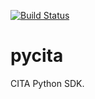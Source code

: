 [![Build Status](https://travis-ci.org/melonux/cita-sdk-python.svg?branch=dev)](https://travis-ci.org/melonux/cita-sdk-python)

# pycita

CITA Python SDK.
